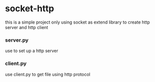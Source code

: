# socket-http


this is a simple project only using socket as extend library to create http server and http client

### server.py
use to set up a http server

### client.py
use client.py to get file using http protocol
